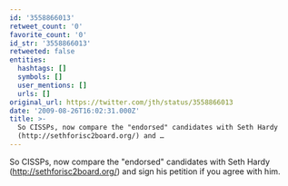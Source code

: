 ```yaml
---
id: '3558866013'
retweet_count: '0'
favorite_count: '0'
id_str: '3558866013'
retweeted: false
entities:
  hashtags: []
  symbols: []
  user_mentions: []
  urls: []
original_url: https://twitter.com/jth/status/3558866013
date: '2009-08-26T16:02:31.000Z'
title: >-
  So CISSPs, now compare the "endorsed" candidates with Seth Hardy
  (http://sethforisc2board.org/) and …
---
```


So CISSPs, now compare the "endorsed" candidates with Seth Hardy (http://sethforisc2board.org/) and sign his petition if you agree with him.